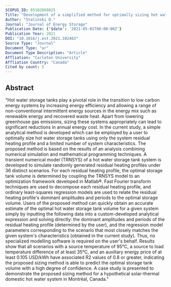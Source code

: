 ```yaml
---
SCOPUS_ID: 85102868825
Title: "Development of a simplified method for optimally sizing hot water storage tanks subject to short-term intermittent charge/discharge cycles"
Author: "Stalinski D."
Journal: "Journal of Energy Storage"
Publication Date: {'$date': '2021-05-01T00:00:00Z'}
Publication Year: 2021
DOI: "10.1016/j.est.2021.102463"
Source Type: "Journal"
Document Type: "ar"
Document Type Description: "Article"
Affliation: "Carleton University"
Affliation Country: "Canada"
Cited by count: 5
---
```


## Abstract
"Hot water storage tanks play a pivotal role in the transition to low carbon energy systems by increasing energy efficiency and allowing a range of non-conventional intermittent energy sources in the energy mix such as renewable energy and recovered waste heat. Apart from lowering greenhouse gas emissions, sizing these systems appropriately can lead to significant reductions in annual energy cost. In the current study, a simple analytical method is developed which can be employed by a user to optimally size hot water storage tanks using only the system residual heating profile and a limited number of system characteristics. The proposed method is based on the results of an analysis combining numerical simulation and mathematical programming techniques. A transient numerical model (TRNSYS) of a hot water storage tank system is developed to simulate randomly generated residual heating profiles under 36 distinct scenarios. For each residual heating profile, the optimal storage tank volume is determined by coupling the TRNSYS model to an optimization framework developed in Matlab®. Fast Fourier transform techniques are used to decompose each residual heating profile, and ordinary least-squares regression models are used to relate the residual heating profile's dominant amplitudes and periods to the optimal storage volume. Users of the proposed method can quickly obtain an accurate estimate of the optimal hot water storage tank volume for a given system simply by inputting the following data into a custom-developed analytical expression and solving directly: the dominant amplitudes and periods of the residual heating profile (determined by the user), and the regression model parameters corresponding to the scenario that most closely matches the given system's characteristics (obtained in the current study). Thus, no specialized modelling software is required on the user's behalf. Results show that all scenarios with a source temperature of 95°C, a source to load temperature difference of at least 35°C, and an auxiliary energy price of at least 0.105 USD/kWh have associated R2 values of 0.8 or greater, indicating the proposed sizing method is able to predict the optimal storage tank volume with a high degree of confidence. A case study is presented to demonstrate the proposed sizing method for a hypothetical solar-thermal domestic hot water system in Montréal, Canada."
